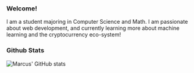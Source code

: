 ### Welcome!
I am a student majoring in Computer Science and Math. I am passionate about web development, and currently learning more about machine learning and the cryptocurrency eco-system!

### Github Stats
![Marcus' GitHub stats](https://github-readme-stats.vercel.app/api?username=marcuspang&count_private=true&theme=dracula)
<!-- [![Top Langs](https://github-readme-stats.vercel.app/api/top-langs/?username=marcuspang)](https://github.com/anuraghazra/github-readme-stats) -->
